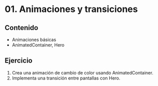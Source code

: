 # 01. Animaciones y transiciones

## Contenido
- Animaciones básicas
- AnimatedContainer, Hero

## Ejercicio
1. Crea una animación de cambio de color usando AnimatedContainer.
2. Implementa una transición entre pantallas con Hero.
